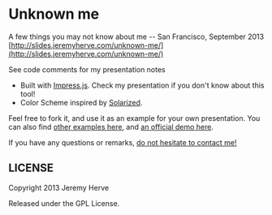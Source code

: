 Unknown me
============

A few things you may not know about me -- San Francisco, September 2013
[http://slides.jeremyherve.com/unknown-me/](http://slides.jeremyherve.com/unknown-me/)

See code comments for my presentation notes

* Built with [Impress.js](https://github.com/bartaz/impress.js). Check my presentation if you don't know about this tool!
* Color Scheme inspired by [Solarized](http://ethanschoonover.com/solarized).

Feel free to fork it, and use it as an example for your own presentation. You can also find [other examples here](https://github.com/bartaz/impress.js/wiki/Examples-and-demos), and [an official demo here](http://bartaz.github.com/impress.js/).

If you have any questions or remarks, [do not hesitate to contact me!](http://jeremyherve.com/contact/)

LICENSE
---------

Copyright 2013 Jeremy Herve

Released under the GPL License.